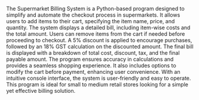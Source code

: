 The Supermarket Billing System is a Python-based program designed to simplify and automate the checkout process in supermarkets. 
It allows users to add items to their cart, specifying the item name, price, and quantity. The system displays a detailed bill, 
including item-wise costs and the total amount. Users can remove items from the cart if needed before proceeding to checkout. 
A 5% discount is applied to encourage purchases, followed by an 18% GST calculation on the discounted amount. The final bill is
displayed with a breakdown of total cost, discount, tax, and the final payable amount. The program ensures accuracy in 
calculations and provides a seamless shopping experience. It also includes options to modify the cart before payment, enhancing user convenience. With an intuitive console interface, the system is user-friendly and easy to operate. This program is ideal for small 
to medium retail stores looking for a simple yet effective billing solution.